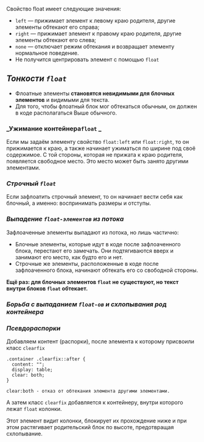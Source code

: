 Свойство float имеет следующие значения:

- `left` — прижимает элемент к левому краю родителя, другие элементы обтекают его справа;
- `right` — прижимает элемент к правому краю родителя, другие элементы обтекают его слева;
- `none` — отключает режим обтекания и возвращает элементу нормальное поведение.
- Не получится центрировать элемент с помощью `float`

## _Тонкости `float`_

- Флоатные элементы **становятся невидимыми для блочных элементов** и видимыми для текста.
- Для того, чтобы флоатный блок мог обтекаться обычным, он должен в коде располагаться Выше обычного.

### _Ужимание контейнера`float` _

Если мы задаём элементу свойство `float:left` или `float:right`, то он прижимается к краю, а также начинает ужиматься по ширине под своё содержимое.
С той стороны, которая не прижата к краю родителя, появляется свободное место. Это место может быть занято другими элементами.

### _Строчный `float`_

Если зафлоатить строчный элемент, то он начинает вести себя как блочный, а именно: воспринимать размеры и отступы.

### _Выпадение `float-элементов` из потока_

Зафлоаченные элементы выпадают из потока, но лишь частично:

- Блочные элементы, которые идут в коде после зафлоаченного блока, перестают его замечать. Они подтягиваются вверх и занимают его место, как будто его и нет.
- Строчные же элементы, расположенные в коде после зафлоаченного блока, начинают обтекать его со свободной стороны.

**Ещё раз: для блочных элементов `float` не существуют, но текст внутри блоков `float` обтекает.**

### _Борьба с выпаданием `float-ов` и схлопывания род контейнера_

### *Псевдораспорки*

Добавляем контент (распорки), после элемента к которому присвоили класс `clearfix`

```
.container .clearfix::after {
  content: "";
  display: table;
  clear: both;
}

clear:both - отказ от обтекания элемента другими элементами.
```

А затем класс `clearfix` добавляется к контейнеру, внутри которого лежат `float` колонки. 

Этот элемент видит колонки, блокирует их прохождение ниже и при этом растягивает родительский блок по высоте, предотвращая схлопывание.

